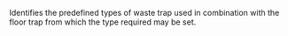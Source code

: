 Identifies the predefined types of waste trap used in combination with the floor trap from which the type required may be set.
